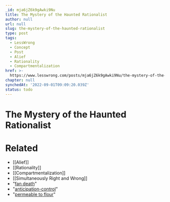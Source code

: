 ```yaml
---
_id: mja6jZ6k9gAwki9Nu
title: The Mystery of the Haunted Rationalist
author: null
url: null
slug: the-mystery-of-the-haunted-rationalist
type: post
tags:
  - LessWrong
  - Concept
  - Post
  - Alief
  - Rationality
  - Compartmentalization
href: >-
  https://www.lesswrong.com/posts/mja6jZ6k9gAwki9Nu/the-mystery-of-the-haunted-rationalist
chapter: null
synchedAt: '2022-09-01T09:09:20.039Z'
status: todo
---
```


# The Mystery of the Haunted Rationalist


# Related

- [[Alief]]
- [[Rationality]]
- [[Compartmentalization]]
- [[Simultaneously Right and Wrong]]
- "[fan death](http://en.wikipedia.org/wiki/Fan_death)"
- "[anticipation-control](http://www.overcomingbias.com/2007/07/making-beliefs-.html)"
- "[permeable to flour](http://www.overcomingbias.com/2007/07/belief-in-belie.html)"
